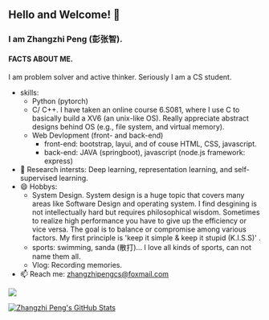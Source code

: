 ## Hello and Welcome! 👋


### I am Zhangzhi Peng (彭张智).


#### FACTS ABOUT ME.
I am problem solver and active thinker. Seriously I am a CS student.
- skills:
    - Python (pytorch)
    - C/ C++. I have taken an online course 6.S081, where I use C to basically build a XV6 (an unix-like OS). Really appreciate abstract designs behind OS (e.g., file system, and virtual memory). 
    - Web Devlopment (front- and back-end)
        - front-end: bootstrap, layui, and of couse HTML, CSS, javascript.
        - back-end: JAVA (springboot), javascript (node.js framework: express) 
- 👯 Research intersts: Deep learning, representation learning, and self-supervised learning.
- 😄 Hobbys: 
    - System Design. System design is a huge topic that covers many areas like Software Design and operating system. I find desgining is not intellectually hard but requires philosophical wisdom. Sometimes to realize high performance you have to give up the efficiency or vice versa. The goal is to balance or compromise among various factors. My first principle is 'keep it simple & keep it stupid (K.I.S.S)' . 
    - sports: swimming, sanda (散打)... I love all kinds of sports, can not name them all. 
    - Vlog: Recording memories.
- 📫 Reach me: zhangzhipengcs@foxmail.com



![](https://github-readme-stats.vercel.app/api?username=pengzhangzhi&theme=dark)


<a href="https://github.com/pengzhangzhi/pengzhangzhi">
  <img align="center" src="https://github-readme-stats.vercel.app/api/top-langs/?username=pengzhangzhi&hide=c%2B%2B,c,matlab,assembly&title_color=6aa6f8&text_color=8a919a&icon_color=6aa6f8&bg_color=22272e" alt="Zhangzhi Peng's GitHub Stats" />
</a>
